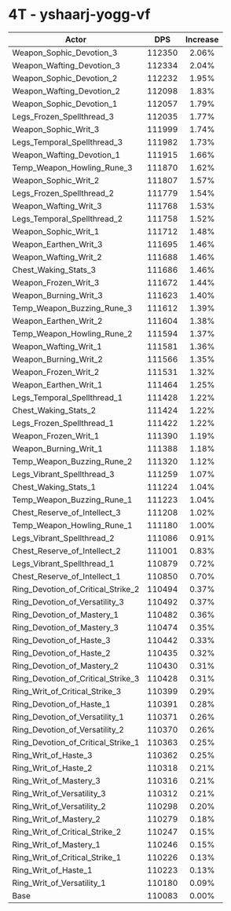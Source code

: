 # 4T - yshaarj-yogg-vf
| Actor | DPS | Increase |
|---|:---:|:---:|
|Weapon_Sophic_Devotion_3|112350|2.06%|
|Weapon_Wafting_Devotion_3|112334|2.04%|
|Weapon_Sophic_Devotion_2|112232|1.95%|
|Weapon_Wafting_Devotion_2|112098|1.83%|
|Weapon_Sophic_Devotion_1|112057|1.79%|
|Legs_Frozen_Spellthread_3|112035|1.77%|
|Weapon_Sophic_Writ_3|111999|1.74%|
|Legs_Temporal_Spellthread_3|111982|1.73%|
|Weapon_Wafting_Devotion_1|111915|1.66%|
|Temp_Weapon_Howling_Rune_3|111870|1.62%|
|Weapon_Sophic_Writ_2|111807|1.57%|
|Legs_Frozen_Spellthread_2|111779|1.54%|
|Weapon_Wafting_Writ_3|111768|1.53%|
|Legs_Temporal_Spellthread_2|111758|1.52%|
|Weapon_Sophic_Writ_1|111712|1.48%|
|Weapon_Earthen_Writ_3|111695|1.46%|
|Weapon_Wafting_Writ_2|111688|1.46%|
|Chest_Waking_Stats_3|111686|1.46%|
|Weapon_Frozen_Writ_3|111672|1.44%|
|Weapon_Burning_Writ_3|111623|1.40%|
|Temp_Weapon_Buzzing_Rune_3|111612|1.39%|
|Weapon_Earthen_Writ_2|111604|1.38%|
|Temp_Weapon_Howling_Rune_2|111594|1.37%|
|Weapon_Wafting_Writ_1|111581|1.36%|
|Weapon_Burning_Writ_2|111566|1.35%|
|Weapon_Frozen_Writ_2|111531|1.32%|
|Weapon_Earthen_Writ_1|111464|1.25%|
|Legs_Temporal_Spellthread_1|111428|1.22%|
|Chest_Waking_Stats_2|111424|1.22%|
|Legs_Frozen_Spellthread_1|111422|1.22%|
|Weapon_Frozen_Writ_1|111390|1.19%|
|Weapon_Burning_Writ_1|111388|1.18%|
|Temp_Weapon_Buzzing_Rune_2|111320|1.12%|
|Legs_Vibrant_Spellthread_3|111259|1.07%|
|Chest_Waking_Stats_1|111224|1.04%|
|Temp_Weapon_Buzzing_Rune_1|111223|1.04%|
|Chest_Reserve_of_Intellect_3|111208|1.02%|
|Temp_Weapon_Howling_Rune_1|111180|1.00%|
|Legs_Vibrant_Spellthread_2|111086|0.91%|
|Chest_Reserve_of_Intellect_2|111001|0.83%|
|Legs_Vibrant_Spellthread_1|110879|0.72%|
|Chest_Reserve_of_Intellect_1|110850|0.70%|
|Ring_Devotion_of_Critical_Strike_2|110494|0.37%|
|Ring_Devotion_of_Versatility_3|110492|0.37%|
|Ring_Devotion_of_Mastery_1|110482|0.36%|
|Ring_Devotion_of_Mastery_3|110474|0.35%|
|Ring_Devotion_of_Haste_3|110442|0.33%|
|Ring_Devotion_of_Haste_2|110435|0.32%|
|Ring_Devotion_of_Mastery_2|110430|0.31%|
|Ring_Devotion_of_Critical_Strike_3|110428|0.31%|
|Ring_Writ_of_Critical_Strike_3|110399|0.29%|
|Ring_Devotion_of_Haste_1|110391|0.28%|
|Ring_Devotion_of_Versatility_1|110371|0.26%|
|Ring_Devotion_of_Versatility_2|110370|0.26%|
|Ring_Devotion_of_Critical_Strike_1|110363|0.25%|
|Ring_Writ_of_Haste_3|110362|0.25%|
|Ring_Writ_of_Haste_2|110318|0.21%|
|Ring_Writ_of_Mastery_3|110316|0.21%|
|Ring_Writ_of_Versatility_3|110312|0.21%|
|Ring_Writ_of_Versatility_2|110298|0.20%|
|Ring_Writ_of_Mastery_2|110279|0.18%|
|Ring_Writ_of_Critical_Strike_2|110247|0.15%|
|Ring_Writ_of_Mastery_1|110246|0.15%|
|Ring_Writ_of_Critical_Strike_1|110226|0.13%|
|Ring_Writ_of_Haste_1|110223|0.13%|
|Ring_Writ_of_Versatility_1|110180|0.09%|
|Base|110083|0.00%|
